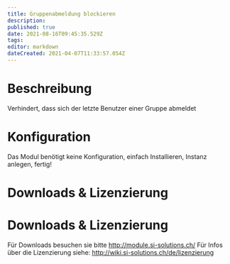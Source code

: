 ```yaml
---
title: Gruppenabmeldung blockieren
description: 
published: true
date: 2021-08-16T09:45:35.529Z
tags: 
editor: markdown
dateCreated: 2021-04-07T11:33:57.054Z
---
```


# Beschreibung
Verhindert, dass sich der letzte Benutzer einer Gruppe abmeldet 
# Konfiguration
Das Modul benötigt keine Konfiguration, einfach Installieren, Instanz anlegen, fertig!
# Downloads & Lizenzierung
# Downloads & Lizenzierung
Für Downloads besuchen sie bitte http://module.si-solutions.ch/
Für Infos über die Lizenzierung siehe: http://wiki.si-solutions.ch/de/lizenzierung